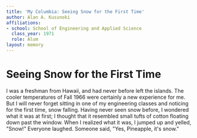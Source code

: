 ```yaml
---
title: 'My Columbia: Seeing Snow for the First Time'
author: Alan A. Kusunoki
affiliations:
- school: School of Engineering and Applied Science
  class_year: 1971
  role: Alum
layout: memory
---
```


# Seeing Snow for the First Time

I was a freshman from Hawaii, and had never before left the islands. The cooler temperatures of Fall 1966 were certainly a new experience for me. But I will never forget sitting in one of my engineering classes and noticing for the first time, snow falling. Having never seen snow before, I wondered what it was at first; I thought that it resembled small tufts of cotton floating down past the window.  When I realized what it was, I jumped up and yelled, "Snow!" Everyone laughed. Someone said, "Yes, Pineapple, it's snow."
